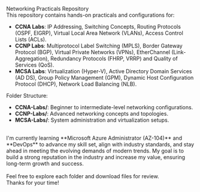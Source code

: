 Networking Practicals Repository <br>
This repository contains hands-on practicals and configurations for: 
- **CCNA Labs**: IP Addressing, Switching Concepts, Routing Protocols (OSPF, EIGRP), Virtual Local Area Network (VLANs), Access Control Lists (ACLs).
- **CCNP Labs**: Multiprotocol Label Switching (MPLS), Border Gateway Protocol (BGP), Virtual Private Networks (VPNs), EtherChannel (Link-Aggregation), Redundancy Protocols (FHRP, VRRP) and Quality of Services (QoS).
- **MCSA Labs**: Virtualization (Hyper-V),  Active Directory Domain Services (AD DS), Group Policy Management (GPM), Dynamic Host Configuration Protocol (DHCP),  Network Load Balancing (NLB).

Folder Structure:
- **CCNA-Labs/**: Beginner to intermediate-level networking configurations.
- **CCNP-Labs/**: Advanced networking concepts and topologies.
- **MCSA-Labs/**: System administration and virtualization setups.
<br>
I'm currently learning **Microsoft Azure Administrator (AZ-104)** and **DevOps** to advance my skill set, align with industry standards, and stay ahead in meeting the evolving demands of modern trends. My goal is to build a strong reputation in the industry and increase my value, ensuring long-term growth and success.
<br> <br>
Feel free to explore each folder and download files for review. <br>
Thanks for your time!
